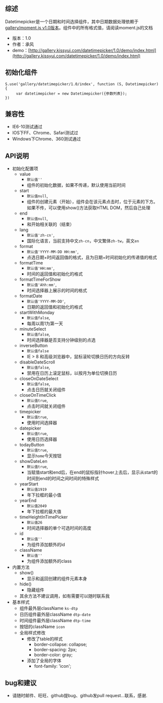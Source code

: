 ## 综述

Datetimepicker是一个日期和时间选择组件，其中日期数据处理依赖于[gallery/moment.js v1.0版本]([http://gallery.kissyui.com/moment/1.0/guide/index.html](http://gallery.kissyui.com/moment/1.0/guide/index.html))。组件中的所有格式值，请阅读moment.js的文档

* 版本：1.0
* 作者：承风
* demo：[http://gallery.kissyui.com/datetimepicker/1.0/demo/index.html](http://gallery.kissyui.com/datetimepicker/1.0/demo/index.html)

## 初始化组件

    S.use('gallery/datetimepicker/1.0/index', function (S, Datetimepicker) {
         var datetimepicker = new Datetimepicker({参数列表});
    })

## 兼容性
* IE6-10测试通过
* IOS下FF、Chrome、Safari测试过
* Windows下Chrome、360测试通过

## API说明
* 初始化配置项
    * value 
        * `默认值''`
        * 组件的初始化数据，如果不传递，默认使用当前时间
    * start
        * `默认值null`,
        * 组件的创建元素（开始），组件会在该元素点击时，位于元素的下方。如果不传，可以使用show()方法获取HTML DOM，然后自己处理
    * end 
        * `默认值null`,
        * 和开始相关联的（结束）
    * lang 
        * `默认值'zh-cn'`,
        * 国际化语言，当前支持中文`zh-cn`，中文繁体`zh-tw`，英文`en`
    * format 
        * `默认值'YYYY-MM-DD HH:mm'`,
        * 点选日期+时间返回值的格式，且为日期+时间初始化的传递值的格式
    * formatTime 
        * `默认值'HH:mm'`,
        * 时间的返回值和初始化的格式
    * formatTimeForShow 
        * `默认值'Ahh:mm'`,
        * 时间选择器上展示的时间的格式
    * formatDate 
        * `默认值'YYYY-MM-DD'`,
        * 日期的返回值和初始化的格式
    * startWithMonday 
        * `默认值false`,
        * 每周以周1为第一天
    * minuteSelect 
        * `默认值false`,
        * 时间选择器是否支持分钟级别的点选
    * inverseButton 
        * `默认值false`
        * IE > 8 和高级浏览器中，鼠标滚轮切换日历的方向反转 
    * disableDateScroll 
        * `默认值false`,
        * 禁用在日历上滚定鼠标，以按月为单位切换日历
    * closeOnDateSelect 
        * `默认值false`,
        * 点击日历就关闭组件
    * closeOnTimeClick 
        * `默认值true`,
        * 点击时间就关闭组件
    * timepicker 
        * `默认值true`,
        * 使用时间选择器
    * datepicker 
        * `默认值true`,
        * 使用日历选择器
    * todayButton 
        * `默认值true`,
        * 显示`home`今天按钮
    * showDateLen 
        * `默认值true`,
        * 当赋值start和end后，在end的鼠标指针hover上去后，显示从start的时间到end的时间之间时间的特殊样式
    * yearStart 
        * `默认值1919`
        * 年下拉框的最小值
    * yearEnd 
        * `默认值2049`
        * 年下拉框的最大值
    * timeHeightInTimePicker 
        * `默认值26`
        * 时间选择器的单个可选时间的高度
    * id 
        * `默认值''`
        * 为组件添加额外的id
    * className 
        * `默认值''`
        * 为组件添加额外的class
* 内置方法
    * show()
        * 显示和返回创建的组件元素本身
    * hide()
        * 隐藏组件
    * 其余方法不建议调用，如有需要可以随时联系我
* 基本样式
    * 组件最外层className `ks-dtp`
    * 日历组件最外层className `dtp-date`
    * 时间组件最外层className `dtp-time`
    * 按钮的className `icon`
    * 全局样式修改
        * 修改了table的样式
            * border-collapse: collapse;
            * border-spacing: 2px;
            * border-color: gray;
        * 添加了全局的字体
            * font-family: 'icon';

## bug和建议
* 请随时邮件、旺旺、github提bug、github发pull request...联系，感谢.

       